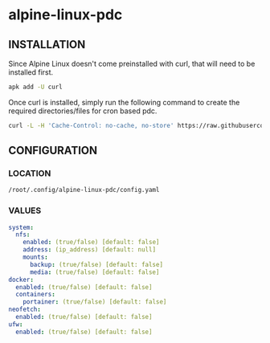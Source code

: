 # alpine-linux-pdc

## INSTALLATION

Since Alpine Linux doesn't come preinstalled with curl, that will need to be installed first.

```bash
apk add -U curl
```

Once curl is installed, simply run the following command to create the required directories/files for cron based pdc.

```bash
curl -L -H 'Cache-Control: no-cache, no-store' https://raw.githubusercontent.com/chadwagoner/alpine-linux-pdc/main/init.sh | bash
```

## CONFIGURATION

### LOCATION 

```bash
/root/.config/alpine-linux-pdc/config.yaml
```

### VALUES

```yaml
system:
  nfs:
    enabled: (true/false) [default: false]
    address: (ip_address) [default: null]
    mounts:
      backup: (true/false) [default: false]
      media: (true/false) [default: false]
docker:
  enabled: (true/false) [default: false]
  containers:
    portainer: (true/false) [default: false]
neofetch:
  enabled: (true/false) [default: false]
ufw:
  enabled: (true/false) [default: false]
```